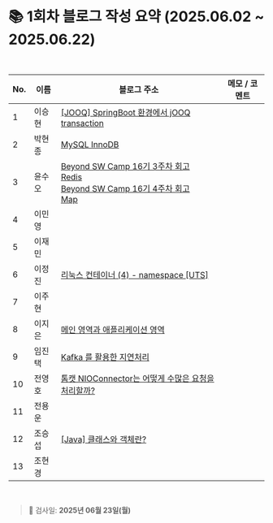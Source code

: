 # 📚 1회차 블로그 작성 요약 (2025.06.02 ~ 2025.06.22)

<br>

| No. | 이름   | 블로그 주소                                                                                                                                                                                                                                                                                                                                                              | 메모 / 코멘트 |
| --- | ------ |---------------------------------------------------------------------------------------------------------------------------------------------------------------------------------------------------------------------------------------------------------------------------------------------------------------------------------------------------------------------| ------------- |
| 1   | 이승현 | [[JOOQ] SpringBoot 환경에서 jOOQ transaction](https://ssddo-story.tistory.com/64)                                                                                                                                                                                                                                                                                       |               |
| 2   | 박현종 | [MySQL InnoDB](https://develop-think-record.tistory.com/20)                                                                                                                                                                                                                                                                                                                                                                     |               |
| 3   | 윤수오 | [Beyond SW Camp 16기 3주차 회고](https://velog.io/@dbstndh12/Beyond-SW-Camp-16%EA%B8%B0-3%EC%A3%BC%EC%B0%A8-%ED%9A%8C%EA%B3%A06265)<br> [Redis](https://velog.io/@dbstndh12/Redis) <br> [Beyond SW Camp 16기 4주차 회고](https://velog.io/@dbstndh12/Beyond-SW-Camp-16%EA%B8%B0-4%EC%A3%BC%EC%B0%A8-%ED%9A%8C%EA%B3%A069613) <br> [Map](https://velog.io/@dbstndh12/Java-Map) |               |
| 4   | 이민영 |                                                                                                                                                                                                                                                                                                                                                                     |               |
| 5   | 이재민 |                                                                                                                                                                                                                                                                                                                                                                     |               |
| 6   | 이정진 | [리눅스 컨테이너 (4) - namespace [UTS]](https://freshdev.tistory.com/54)                                                                                                                                                                                                                                                                                                   |               |
| 7   | 이주현 |                                                                                                                                                                                                                                                                                                                                                                     |               |
| 8   | 이지은 | [메인 영역과 애플리케이션 영역](https://ji-eeeun.tistory.com/123)                                                                                                                                                                                                                                                                                                                                                                    |               |
| 9   | 임진택 | [Kafka 를 활용한 지연처리](https://taekt.tistory.com/39)                                                                                                                                                                                                                                                                                                                                                                |               |
| 10  | 전영호 | [톰캣 NIOConnector는 어떻게 수많은 요청을 처리할까? ](https://aplbly.tistory.com/24)                                                                                                                                                                                                                                                                                                |               |
| 11  | 전용운 |                                                                                                                                                                                                                                                                                                                                                                     |               |
| 12  | 조승섭 | [[Java] 클래스와 객체란?](https://seopseophaeee.tistory.com/5)                                                                                                                                                                                                                                                                                                             |               |
| 13  | 조현경 |                                                                                                                                                                                                                                                                                                                                                                     |               |

<br>

> 📌 검사일: **2025년 06월 23일(월)**
